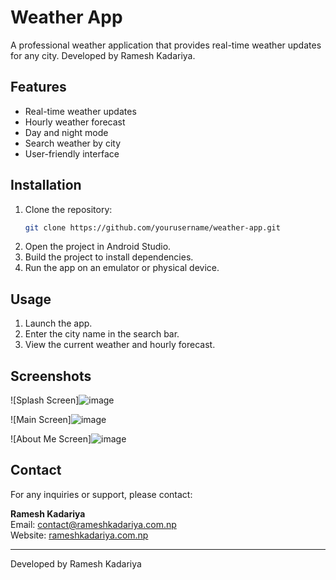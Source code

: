 # Weather App

A professional weather application that provides real-time weather updates for any city. Developed by Ramesh Kadariya.

## Features

- Real-time weather updates
- Hourly weather forecast
- Day and night mode
- Search weather by city
- User-friendly interface

## Installation

1. Clone the repository:
    ```sh
    git clone https://github.com/yourusername/weather-app.git
    ```
2. Open the project in Android Studio.
3. Build the project to install dependencies.
4. Run the app on an emulator or physical device.

## Usage

1. Launch the app.
2. Enter the city name in the search bar.
3. View the current weather and hourly forecast.

## Screenshots

![Splash Screen]![image](https://github.com/user-attachments/assets/771ef269-3382-4ea1-8d94-219100c45547)

![Main Screen]![image](https://github.com/user-attachments/assets/d0d09b2b-47c4-4c97-9679-83755987bc44)


![About Me Screen]![image](https://github.com/user-attachments/assets/96c3387c-c0f3-4983-8d74-9bc469ebf56f)


## Contact

For any inquiries or support, please contact:

**Ramesh Kadariya**  
Email: [contact@rameshkadariya.com.np](mailto:contact@rameshkadariya.com.np)  
Website: [rameshkadariya.com.np](https://rameshkadariya.com.np)

---

Developed by Ramesh Kadariya
